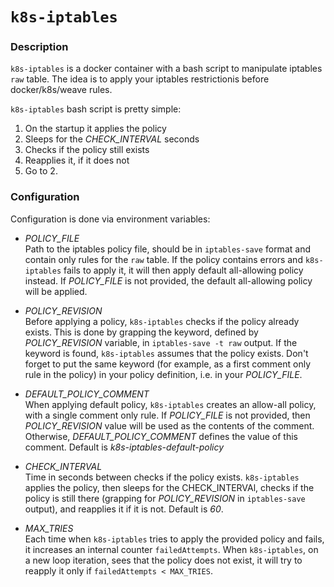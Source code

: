`k8s-iptables`
============

### Description

`k8s-iptables` is a docker container with a bash script to manipulate iptables `raw` table.
The idea is to apply your iptables restrictionis before docker/k8s/weave rules.

`k8s-iptables` bash script is pretty simple:

1. On the startup it applies the policy
2. Sleeps for the *CHECK_INTERVAL* seconds
3. Checks if the policy still exists
4. Reapplies it, if it does not
5. Go to 2.

### Configuration

Configuration is done via environment variables:

* *POLICY_FILE*  
Path to the iptables policy file, should be in `iptables-save` format and
contain only rules for the `raw` table. If the policy contains errors and
`k8s-iptables` fails to apply it, it will then apply default all-allowing 
policy instead. If *POLICY_FILE* is not provided, the default all-allowing policy
will be applied.

* *POLICY_REVISION*  
Before applying a policy, `k8s-iptables` checks if the policy
already exists. This is done by grapping the keyword, defined
by *POLICY_REVISION* variable, in `iptables-save -t raw` output.
If the keyword is found, `k8s-iptables` assumes that the policy exists.
Don't forget to put the same keyword (for example, as a first comment only rule in the policy) in your policy definition, i.e. in your *POLICY_FILE*.

* *DEFAULT_POLICY_COMMENT*  
When applying default policy, `k8s-iptables` creates an allow-all policy, with a single comment only
rule. If *POLICY_FILE* is not provided, then *POLICY_REVISION* value will be used as the contents of the comment.
Otherwise, *DEFAULT_POLICY_COMMENT* defines the value of this comment. Default is *k8s-iptables-default-policy*

* *CHECK_INTERVAL*  
Time in seconds between checks if the policy exists.
`k8s-iptables` applies the policy, then sleeps for the 
CHECK_INTERVAl, checks if the policy is still there (grapping for *POLICY_REVISION* in `iptables-save` output), and 
reapplies it if it is not. Default is *60*.

* *MAX_TRIES*  
Each time when `k8s-iptables` tries to apply the provided policy and fails, it increases an internal counter `failedAttempts`.
When `k8s-iptables`, on a new loop iteration, sees that the policy does not exist, it will try to reapply it 
only if `failedAttempts < MAX_TRIES`. 

